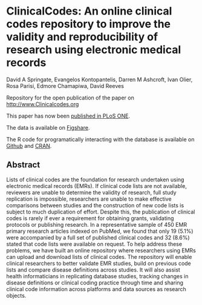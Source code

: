 ClinicalCodes: An online clinical codes repository to improve the validity and reproducibility of research using electronic medical records
====================================================================

David A Springate, Evangelos Kontopantelis, Darren M Ashcroft, Ivan Olier, Rosa Parisi, Edmore Chamapiwa, David Reeves

Repository for the open publication of the paper on http://www.Clinicalcodes.org

This paper has now been [published in PLoS ONE](http://www.plosone.org/article/info%3Adoi%2F10.1371%2Fjournal.pone.0099825).

The data is available on [Figshare](http://figshare.com/account/projects/1286).

The R code for programatically interacting with the database is available on [Github](https://github.com/rOpenHealth/rClinicalCodes) and [CRAN](http://cran.r-project.org/web/packages/rClinicalCodes/).

Abstract
---------

Lists of clinical codes are the foundation for research undertaken using electronic medical records (EMRs). If clinical code lists are not available, reviewers are unable to determine the validity of research, full study replication is impossible, researchers are unable to make effective comparisons between studies and the construction of new code lists is subject to much duplication of effort.  Despite this, the publication of clinical codes is rarely if ever a requirement for obtaining grants, validating protocols or publishing research.  In a representative sample of 450 EMR primary research articles indexed on PubMed, we found that only 19 (5.1\%) were accompanied by a full set of published clinical codes and 32 (8.6\%) stated that code lists were available on request.  To help address these problems, we have built an online repository where researchers using EMRs can upload and download lists of clinical codes. The repository will enable clinical researchers to better validate EMR studies, build on previous code lists and compare disease definitions across studies. It will also assist health informaticians in replicating database studies, tracking changes in disease definitions or clinical coding practice through time and sharing clinical code information across platforms and data sources as research objects.






